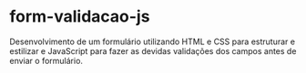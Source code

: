 # form-validacao-js
Desenvolvimento de um formulário utilizando HTML e CSS para estruturar e estilizar e JavaScript para fazer as devidas validações dos campos antes de enviar o formulário.
